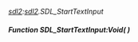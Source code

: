 _[sdl2](../../modules/sdl2/sdl2-module.md):[sdl2](../../modules/sdl2/sdl2-module.md).SDL\_StartTextInput_
##### Function SDL\_StartTextInput:Void(  )
